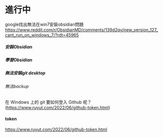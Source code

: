 # 進行中

google找出無法在win7安裝obsidian問題
https://www.reddit.com/r/ObsidianMD/comments/139d2qy/new_version_127_cant_run_on_windows_7/?rdt=45965
##### 安裝Obsidian
##### 學習Obsidian
##### 無法安裝git desktop
###### 無法backup

在 Windows 上的 git 要如何登入 Github 呢？ 
(https://www.ruyut.com/2022/06/github-token.html)
#### token
https://www.ruyut.com/2022/06/github-token.html




